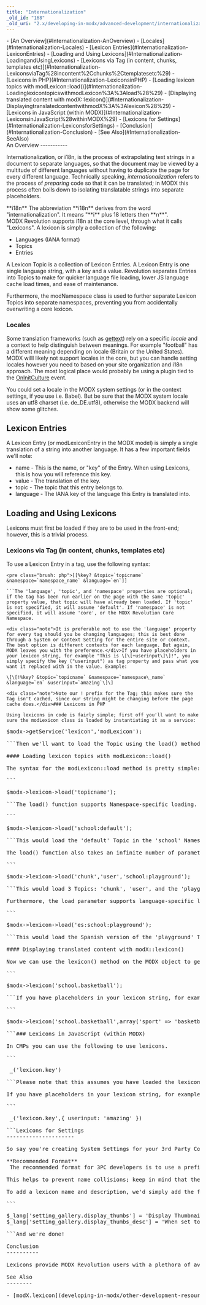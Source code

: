 ```yaml
---
title: "Internationalization"
_old_id: "168"
_old_uri: "2.x/developing-in-modx/advanced-development/internationalization"
---
```


<div>- [An Overview](#Internationalization-AnOverview)
  - [Locales](#Internationalization-Locales)
- [Lexicon Entries](#Internationalization-LexiconEntries)
- [Loading and Using Lexicons](#Internationalization-LoadingandUsingLexicons)
  - [Lexicons via Tag (in content, chunks, templates etc)](#Internationalization-LexiconsviaTag%28incontent%2Cchunks%2Ctemplatesetc%29)
  - [Lexicons in PHP](#Internationalization-LexiconsinPHP)
      - [Loading lexicon topics with modLexicon::load()](#Internationalization-LoadinglexicontopicswithmodLexicon%3A%3Aload%28%29)
      - [Displaying translated content with modX::lexicon()](#Internationalization-DisplayingtranslatedcontentwithmodX%3A%3Alexicon%28%29)
  - [Lexicons in JavaScript (within MODX)](#Internationalization-LexiconsinJavaScript%28withinMODX%29)
- [Lexicons for Settings](#Internationalization-LexiconsforSettings)
- [Conclusion](#Internationalization-Conclusion)
- [See Also](#Internationalization-SeeAlso)

</div>An Overview
-----------

Internationalization, or i18n, is the process of extrapolating text strings in a document to separate languages, so that the document may be viewed by a multitude of different languages without having to duplicate the page for every different language. Technically speaking, _internationalization_ refers to the process of _preparing_ code so that it can be translated; in MODX this process often boils down to isolating translatable strings into separate placeholders.

<div class="info">**i18n**   
 The abbreviation **i18n** derives from the word "internationalization". It means "**i** plus 18 letters then **n**".</div>MODX Revolution supports i18n at the core level, through what it calls "Lexicons". A lexicon is simply a collection of the following:

- Languages (IANA format)
- Topics
- Entries

A Lexicon Topic is a collection of Lexicon Entries. A Lexicon Entry is one single language string, with a key and a value. Revolution separates Entries into Topics to make for quicker language file loading, lower JS language cache load times, and ease of maintenance.

Furthermore, the modNamespace class is used to further separate Lexicon Topics into separate namespaces, preventing you from accidentally overwriting a core lexicon.

### Locales

Some translation frameworks (such as [gettext](http://www.gnu.org/software/gettext/)) rely on a specific _locale_ and a context to help distinguish between meanings. For example "football" has a different meaning depending on locale (Britain or the United States). MODX willl likely not support locales in the core, but you can handle setting locales however you need to based on your site organization and i18n approach. The most logical place would probably be using a plugin tied to the [OnInitCulture](developing-in-modx/basic-development/plugins/system-events/oninitculture "OnInitCulture") event.

You could set a locale in the MODX system settings (or in the context settings, if you use i.e. Babel). But be sure that the MODX system locale uses an utf8 charset (i.e. de\_DE.utf8), otherwise the MODX backend will show some glitches.

Lexicon Entries
---------------

A Lexicon Entry (or modLexiconEntry in the MODX model) is simply a single translation of a string into another language. It has a few important fields we'll note:

- name - This is the name, or "key" of the Entry. When using Lexicons, this is how you will reference this key.
- value - The translation of the key.
- topic - The topic that this entry belongs to.
- language - The IANA key of the language this Entry is translated into.

Loading and Using Lexicons
--------------------------

Lexicons must first be loaded if they are to be used in the front-end; however, this is a trivial process.

### Lexicons via Tag (in content, chunks, templates etc)

To use a Lexicon Entry in a tag, use the following syntax:

```
<pre class="brush: php">[[%key? &topic=`topicname` &namespace=`namespace_name` &language=`en`]]

```The 'language', 'topic', and 'namespace' properties are optional; if the tag has been run earlier on the page with the same 'topic' property value, that topic will have already been loaded. If 'topic' is not specified, it will assume 'default'. If 'namespace' is not specified, it will assume 'core', or the MODX Revolution Core Namespace.

<div class="note">It is preferable not to use the 'language' property for every tag should you be changing languages; this is best done through a System or Context Setting for the entire site or context. The best option is different contexts for each language. But again, MODX leaves you with the preference.</div>If you have placeholders in your lexicon string, for example "This is \[\[+userinput\]\]!", you simply specify the key ("userinput") as tag property and pass what you want it replaced with in the value. Example:

\[\[!%key? &topic=`topicname` &namespace=`namespace\_name` &language=`en` &userinput=`amazing`\]\]

<div class="note">Note our ! prefix for the Tag; this makes sure the Tag isn't cached, since our string might be changing before the page cache does.</div>### Lexicons in PHP

Using lexicons in code is fairly simple; first off you'll want to make sure the modLexicon class is loaded by instantiating it as a service:

```
<pre class="brush: php">$modx->getService('lexicon','modLexicon');

```Then we'll want to load the Topic using the load() method.

#### Loading lexicon topics with modLexicon::load()

The syntax for the modLexicon::load method is pretty simple:

```
<pre class="brush: php">$modx->lexicon->load('topicname');

```The load() function supports Namespace-specific loading. So, say you had a Lexicon Topic named 'default' in a Namespace called 'school'. You'd simply load it like so:

```
<pre class="brush: php">$modx->lexicon->load('school:default');

```This would load the 'default' Topic in the 'school' Namespace. If the Namespace is not specified, it defaults to 'core', which is the default Namespace for the MODX Revolution backend.

The load() function also takes an infinite number of parameters; each parameter loads a separate Topic. Example:

```
<pre class="brush: php">$modx->lexicon->load('chunk','user','school:playground');

```This would load 3 Topics: 'chunk', 'user', and the 'playground' Topic from the 'school' Namespace.

Furthermore, the load parameter supports language-specific loading, should you want to override the default language that is being loaded (which defaults to the current value of $this->modx->cultureKey, which is set differently depending on the Context loaded, and can be set via Settings), you could load it like so:

```
<pre class="brush: php">$modx->lexicon->load('es:school:playground');

```This would load the Spanish version of the 'playground' Topic for the 'school' Namespace. Fun, huh?

#### Displaying translated content with modX::lexicon()

Now we can use the lexicon() method on the MODX object to get our Entry with key 'school.basketball':

```
<pre class="brush: php">$modx->lexicon('school.basketball');

```If you have placeholders in your lexicon string, for example "This is \[\[+userinput\]\]!", you can pass an array as the second arguement which has key=>value pairs of your placeholder content, like so:

```
<pre class="brush: php">$modx->lexicon('school.basketball',array('sport' => 'basketball'));

```### Lexicons in JavaScript (within MODX)

In CMPs you can use the following to use lexicons.

```
<pre class="brush: php"> _('lexicon.key')

```Please note that this assumes you have loaded the lexicon in your connector - there is (at least to my knowledge at this time ~Mark H.) no way to dynamically load other lexicon topics through JavaScript.

If you have placeholders in your lexicon string, for example "This is \[\[+userinput\]\]!", you can pass the values for the placeholders as a javascript object, like so:

```
<pre class="brush: php"> _('lexicon.key',{ userinput: 'amazing' })

```Lexicons for Settings
---------------------

So say you're creating System Settings for your 3rd Party Component (3PC). The syntax for auto-loading them into the Revolution Settings grid is simple. Let's say we have a Namespace for our Component called 'gallery', and a setting called 'gallery.display\_thumbs'

<div class="info">**Recommended Format**   
 The recommended format for 3PC developers is to use a prefix which identifies the parent component: $_lang\['\_name-of-component_.key-name'\] = 'Your translation here.';

This helps to prevent name collisions; keep in mind that the **$\_lang** array may have thousands of entries, so you want to make sure each entry is unique.

</div>To add a lexicon name and description, we'd simply add the following 2 strings into our 'default' Lexicon Topic for our 'gallery' Namespace:

```
<pre class="brush: php">$_lang['setting_gallery.display_thumbs'] = 'Display Thumbnails';
$_lang['setting_gallery.display_thumbs_desc'] = 'When set to true, this will display thumbnails for the gallery.';

```And we're done!

Conclusion
----------

Lexicons provide MODX Revolution users with a plethora of avenues and options to do their i18n work. Lexicons are composed of multiple Entries for each Language, and are grouped into Topics. They can be called by PHP method calls, or by MODX Tags.

See Also
--------

- [modX.lexicon](developing-in-modx/other-development-resources/class-reference/modx/modx.lexicon "modX.lexicon")